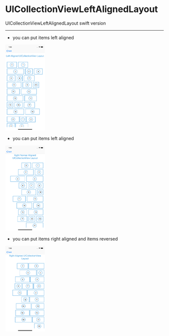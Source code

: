 # UICollectionViewLeftAlignedLayout
UICollectionViewLeftAlignedLayout swift version



<hr>


* you can put items left aligned
<div style="width: 25%; height: 25%;">
<img src="https://github.com/BoxDengJZ/UICollectionViewLeftAlignedLayout/blob/master/Images/0.png">
</div>

* you can put items left aligned
<div style="width: 25%; height: 25%;">
<img src="https://github.com/BoxDengJZ/UICollectionViewLeftAlignedLayout/blob/master/Images/1.png">
</div>


* you can put items right aligned and items reversed
<div style="width: 25%; height: 25%;">
<img  src="https://github.com/BoxDengJZ/UICollectionViewLeftAlignedLayout/blob/master/Images/2.png">
</div>